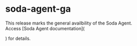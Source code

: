# soda-agent-ga

This release marks the general availbility of the Soda Agent.\
Access \[Soda Agent documentation]\(

) for details.
